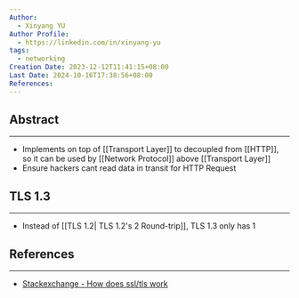 ```yaml
---
Author:
  - Xinyang YU
Author Profile:
  - https://linkedin.com/in/xinyang-yu
tags:
  - networking
Creation Date: 2023-12-12T11:41:15+08:00
Last Date: 2024-10-16T17:38:56+08:00
References: 
---
```

## Abstract
---
- Implements on top of [[Transport Layer]] to decoupled from [[HTTP]], so it can be used by [[Network Protocol]] above [[Transport Layer]]
- Ensure hackers cant read data in transit for HTTP Request



## TLS 1.3
---
- Instead of [[TLS 1.2| TLS 1.2's 2 Round-trip]], TLS 1.3 only has 1


## References 
---
- [Stackexchange - How does ssl/tls work](https://security.stackexchange.com/questions/20803/how-does-ssl-tls-work/20833#20833) 